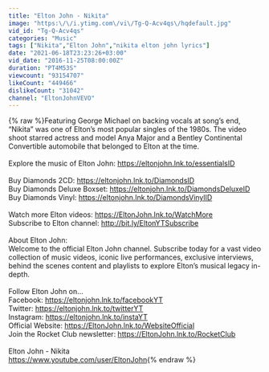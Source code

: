 ```yaml
---
title: "Elton John - Nikita"
image: "https:\/\/i.ytimg.com\/vi\/Tg-Q-Acv4qs\/hqdefault.jpg"
vid_id: "Tg-Q-Acv4qs"
categories: "Music"
tags: ["Nikita","Elton John","nikita elton john lyrics"]
date: "2021-06-18T23:23:26+03:00"
vid_date: "2016-11-25T08:00:00Z"
duration: "PT4M53S"
viewcount: "93154707"
likeCount: "449466"
dislikeCount: "31042"
channel: "EltonJohnVEVO"
---
```

{% raw %}Featuring George Michael on backing vocals at song’s end, “Nikita” was one of Elton’s most popular singles of the 1980s. The video shoot starred actress and model Anya Major and a Bentley Continental Convertible automobile that belonged to Elton at the time.<br /><br />Explore the music of Elton John: <a rel="nofollow" target="blank" href="https://eltonjohn.lnk.to/essentialsID">https://eltonjohn.lnk.to/essentialsID</a><br /><br />Buy Diamonds 2CD: <a rel="nofollow" target="blank" href="https://eltonjohn.lnk.to/DiamondsID">https://eltonjohn.lnk.to/DiamondsID</a><br />Buy Diamonds Deluxe Boxset: <a rel="nofollow" target="blank" href="https://eltonjohn.lnk.to/DiamondsDeluxeID">https://eltonjohn.lnk.to/DiamondsDeluxeID</a><br />Buy Diamonds Vinyl: <a rel="nofollow" target="blank" href="https://eltonjohn.lnk.to/DiamondsVinylID">https://eltonjohn.lnk.to/DiamondsVinylID</a><br />   <br />Watch more Elton videos: <a rel="nofollow" target="blank" href="https://EltonJohn.lnk.to/WatchMore">https://EltonJohn.lnk.to/WatchMore</a><br />Subscribe to Elton channel: <a rel="nofollow" target="blank" href="http://bit.ly/EltonYTSubscribe">http://bit.ly/EltonYTSubscribe</a><br /> <br />About Elton John: <br />Welcome to the official Elton John channel. Subscribe today for a vast video collection of music videos, iconic live performances, exclusive interviews, behind the scenes content and playlists to explore Elton’s musical legacy in-depth.<br /> <br />Follow Elton John on...<br />Facebook: <a rel="nofollow" target="blank" href="https://eltonjohn.lnk.to/facebookYT">https://eltonjohn.lnk.to/facebookYT</a><br />Twitter: <a rel="nofollow" target="blank" href="https://eltonjohn.lnk.to/twitterYT">https://eltonjohn.lnk.to/twitterYT</a><br />Instagram: <a rel="nofollow" target="blank" href="https://eltonjohn.lnk.to/instaYT">https://eltonjohn.lnk.to/instaYT</a><br />Official Website: <a rel="nofollow" target="blank" href="https://EltonJohn.lnk.to/WebsiteOfficial">https://EltonJohn.lnk.to/WebsiteOfficial</a><br />Join the Rocket Club newsletter: <a rel="nofollow" target="blank" href="https://EltonJohn.lnk.to/RocketClub">https://EltonJohn.lnk.to/RocketClub</a><br /> <br />Elton John - Nikita<br /><a rel="nofollow" target="blank" href="https://www.youtube.com/user/EltonJohn">https://www.youtube.com/user/EltonJohn</a>{% endraw %}
